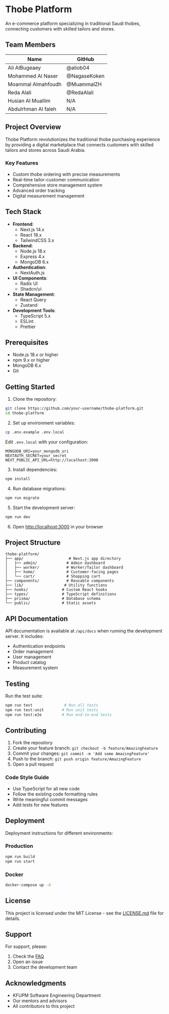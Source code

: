 # Thobe Platform

An e-commerce platform specializing in traditional Saudi thobes, connecting customers with skilled tailors and stores.

## Team Members

| Name | GitHub |
|------|--------|
| Ali AlBugeaey | @aliob04 |
| Mohammed Al Naser | @NagaseKoken |
| Moammal Almahfoudh | @MuammalZH |
| Reda Alali | @RedaAlali |
| Husian Al Muallim | N/A |
| Abdulrhman Al faleh | N/A |

## Project Overview

Thobe Platform revolutionizes the traditional thobe purchasing experience by providing a digital marketplace that connects customers with skilled tailors and stores across Saudi Arabia.

### Key Features
- Custom thobe ordering with precise measurements
- Real-time tailor-customer communication
- Comprehensive store management system
- Advanced order tracking
- Digital measurement management

## Tech Stack

- **Frontend**: 
  - Next.js 14.x
  - React 18.x
  - TailwindCSS 3.x
- **Backend**:
  - Node.js 18.x
  - Express 4.x
  - MongoDB 6.x
- **Authentication**: 
  - NextAuth.js
- **UI Components**: 
  - Radix UI
  - Shadcn/ui
- **State Management**:
  - React Query
  - Zustand
- **Development Tools**:
  - TypeScript 5.x
  - ESLint
  - Prettier

## Prerequisites

- Node.js 18.x or higher
- npm 9.x or higher
- MongoDB 6.x
- Git

## Getting Started

1. Clone the repository:
```bash
git clone https://github.com/your-username/thobe-platform.git
cd thobe-platform
```

2. Set up environment variables:
```bash
cp .env.example .env.local
```
Edit `.env.local` with your configuration:
```
MONGODB_URI=your_mongodb_uri
NEXTAUTH_SECRET=your_secret
NEXT_PUBLIC_API_URL=http://localhost:3000
```

3. Install dependencies:
```bash
npm install
```

4. Run database migrations:
```bash
npm run migrate
```

5. Start the development server:
```bash
npm run dev
```

6. Open [http://localhost:3000](http://localhost:3000) in your browser

## Project Structure

```
thobe-platform/
├── app/                    # Next.js app directory
│   ├── admin/             # Admin dashboard
│   ├── worker/            # Worker/Tailor dashboard
│   ├── home/              # Customer-facing pages
│   └── cart/              # Shopping cart
├── components/            # Reusable components
├── lib/                  # Utility functions
├── hooks/               # Custom React hooks
├── types/               # TypeScript definitions
├── prisma/              # Database schema
└── public/              # Static assets
```

## API Documentation

API documentation is available at `/api/docs` when running the development server. It includes:
- Authentication endpoints
- Order management
- User management
- Product catalog
- Measurement system

## Testing

Run the test suite:
```bash
npm run test              # Run all tests
npm run test:unit        # Run unit tests
npm run test:e2e         # Run end-to-end tests
```

## Contributing

1. Fork the repository
2. Create your feature branch: `git checkout -b feature/AmazingFeature`
3. Commit your changes: `git commit -m 'Add some AmazingFeature'`
4. Push to the branch: `git push origin feature/AmazingFeature`
5. Open a pull request

### Code Style Guide
- Use TypeScript for all new code
- Follow the existing code formatting rules
- Write meaningful commit messages
- Add tests for new features

## Deployment

Deployment instructions for different environments:

### Production
```bash
npm run build
npm run start
```

### Docker
```bash
docker-compose up -d
```

## License

This project is licensed under the MIT License - see the [LICENSE.md](LICENSE.md) file for details.

## Support

For support, please:
1. Check the [FAQ](docs/FAQ.md)
2. Open an issue
3. Contact the development team

## Acknowledgments

- KFUPM Software Engineering Department
- Our mentors and advisors
- All contributors to this project